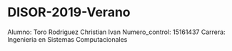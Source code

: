 # DISOR-2019-Verano
Alumno: Toro Rodriguez Christian Ivan
Numero_control: 15161437
Carrera: Ingenieria en Sistemas Computacionales
